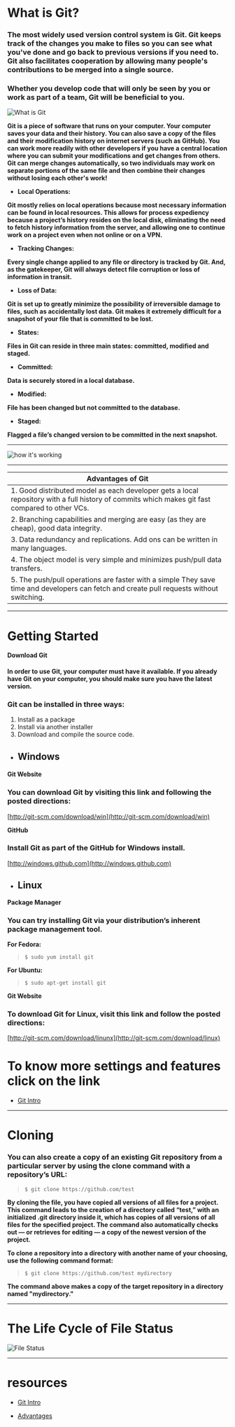 # What is Git?

### The most widely used version control system is Git. Git keeps track of the changes you make to files so you can see what you've done and go back to previous versions if you need to. Git also facilitates cooperation by allowing many people's contributions to be merged into a single source.

### Whether you develop code that will only be seen by you or work as part of a team, Git will be beneficial to you.

![What is Git](https://www.nobledesktop.com/image/blog/git-branches-merge.png)


**Git is a piece of software that runs on your computer. Your computer saves your data and their history. You can also save a copy of the files and their modification history on internet servers (such as GitHub). You can work more readily with other developers if you have a central location where you can submit your modifications and get changes from others. Git can merge changes automatically, so two individuals may work on separate portions of the same file and then combine their changes without losing each other's work!**


- **Local Operations:**

**Git mostly relies on local operations because most necessary information can be found in local resources. This allows for process expediency because a project’s history resides on the local disk, eliminating the need to fetch history information from the server, and allowing one to continue work on a project even when not online or on a VPN.**

- **Tracking Changes:**

**Every single change applied to any file or directory is tracked by Git. And, as the gatekeeper, Git will always detect file corruption or loss of information in transit.**

- **Loss of Data:**

**Git is set up to greatly minimize the possibility of irreversible damage to files, such as accidentally lost data. Git makes it extremely difficult for a snapshot of your file that is committed to be lost.**

- **States:**

**Files in Git can reside in three main states: committed, modified and staged.**

- **Committed:**

**Data is securely stored in a local database.**

- **Modified:**

**File has been changed but not committed to the database.**

- **Staged:**

**Flagged a file’s changed version to be committed in the next snapshot.**

***

![how it's working](https://blog.udemy.com/wp-content/uploads/2015/08/image066.png)

***

|Advantages of Git|
|--------------|
|1. Good distributed model as each developer gets a local repository with a full history of commits which makes git fast compared to other VCs.|
|2. Branching capabilities and merging are easy (as they are cheap), good data integrity.|
|3. Data redundancy and replications. Add ons can be written in many languages.|
|4. The object model is very simple and minimizes push/pull data transfers.|
|5. The push/pull operations are faster with a simple They save time and developers can fetch and create pull requests without switching.|

***

# Getting Started


**Download Git**

#### In order to use Git, your computer must have it available. If you already have Git on your computer, you should make sure you have the latest version.

### Git can be installed in three ways:

1. Install as a package
2. Install via another installer
3. Download and compile the source code.


+ ## Windows

#### Git Website 

### You can download Git by visiting this link and following the posted directions:

[http://git-scm.com/download/win](http://git-scm.com/download/win)

**GitHub**

### Install Git as part of the GitHub for Windows install.

[http://windows.github.com](http://windows.github.com)


+ ## Linux

**Package Manager**

### You can try installing Git via your distribution’s inherent package management tool.

**For Fedora:**

> `$ sudo yum install git`

**For Ubuntu:**

> `$ sudo apt-get install git`

**Git Website**

### To download Git for Linux, visit this link and follow the posted directions:

[http://git-scm.com/download/linunx](http://git-scm.com/download/linux)


# To know more settings and features click on the link

- [Git Intro](https://blog.udemy.com/git-tutorial-a-comprehensive-guide/)

***

# Cloning

### You can also create a copy of an existing Git repository from a particular server by using the clone command with a repository’s URL: 

> `$ git clone https://github.com/test`

**By cloning the file, you have copied all versions of all files for a project. This command leads to the creation of a directory called “test,” with an initialized .git directory inside it, which has copies of all versions of all files for the specified project. The command also automatically checks out — or retrieves for editing — a copy of the newest version of the project.**

**To clone a repository into a directory with another name of your choosing, use the following command format:**

> `$ git clone https://github.com/test mydirectory`

**The command above makes a copy of the target repository in a directory named "mydirectory."**

***

# The Life Cycle of File Status

![File Status](https://blog.udemy.com/wp-content/uploads/2015/08/image006.png)

***


# resources

+ [Git Intro](https://blog.udemy.com/git-tutorial-a-comprehensive-guide/)
- [Advantages](https://www.educba.com/introduction-to-git/)
